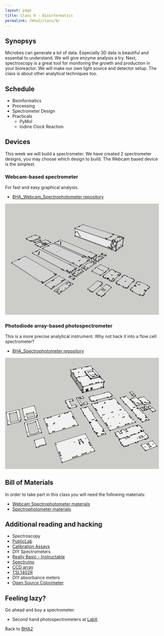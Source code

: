 ```yaml
---
layout: page
title: Class 9 - Bioinformatics
permalink: /bha2/class/9/
---
```


## Synopsys

Microbes can generate a lot of data. Especially 3D data is beautiful and essential to understand. We will give enzyme analysis a try. Next, spectroscopy is a great tool for monitoring the growth and production in your bioreactor. We will make our own light source and detector setup. The class is about other analytical techniques too.

## Schedule

* Bioinformatics
* Processing
* Spectrometer Design
* Practicals
  * PyMol
  * Iodine Clock Reaction

## Devices

This week we will build a spectrometer. We have created 2 spectrometer designs, you may choose which design to build. The Webcam based device is the simplest.

### Webcam-based spectrometer

For fast and easy graphical analysis.

* [BHA_Webcam_Spectrophotometer repository](https://github.com/BioHackAcademy/BHA_Webcam_Spectrophotometer)

![Webcam Spectrophotometer](/bha2/class/9/WebcamSpectrometer.png)

### Photodiode array-based photospectrometer

This is a more precise analytical instrument. Why not hack it into a flow cell spectrometer?

* [BHA_Spectrophotometer repository](https://github.com/BioHackAcademy/BHA_Spectrophotometer)

![Spectrophotometer](/bha2/class/9/Spectrometer.png)

## Bill of Materials

In order to take part in this class you will need the following materials:

* [Webcam Spectrophotometer materials](http://www.github.com/biohackacademy/BHA_Webcam_Spectrophotometer/BoM.md)
* [Spectrophotometer materials](http://www.github.com/biohackacademy/BHA_Spectrophotometer/BoM.md)

## Additional reading and hacking

* Spectroscopy
* [PublicLab](http://publiclab.org/wiki/spectrometer)
* [Calibration Assays](http://www.iorodeo.com/colorimeter/assays)
* DIY Spectrometers
* [Really Basic - Instructable](http://www.instructables.com/id/DIY-Spectroscope/)
* [Spectruino](http://myspectral.com/)
* [CCD array](http://publiclab.org/notes/bhickman/10-12-2013/ccd-diodearray-spectrometer)
* [TSL1402R](http://playground.arduino.cc/Main/TSL1402R)
* DIY absorbance meters
* [Open Source Colorimeter](http://www.appropedia.org/Open-source_colorimeter)

## Feeling lazy?

Go ahead and buy a spectrometer:

* Second hand photospectrometers at [LabX](http://www.labx.com/spectrophotometer-uv-vis-fluor) 

Back to [BHA2](/bha2/)